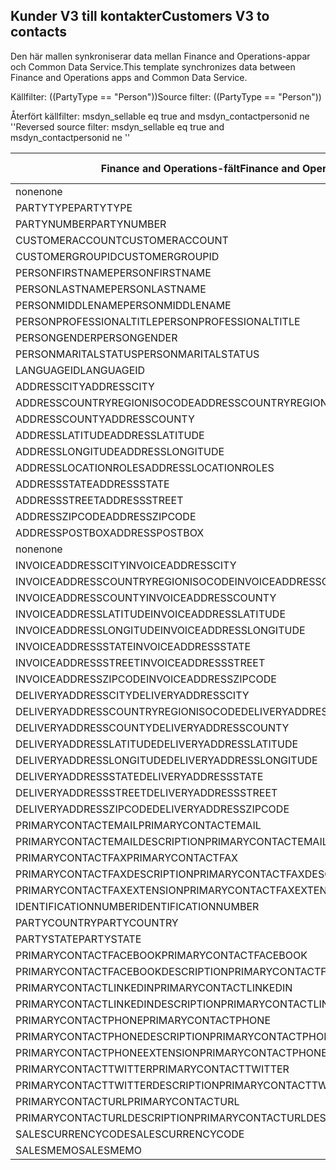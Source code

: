 ## <a name="customers-v3-to-contacts"></a><span data-ttu-id="23123-101">Kunder V3 till kontakter</span><span class="sxs-lookup"><span data-stu-id="23123-101">Customers V3 to contacts</span></span>

<span data-ttu-id="23123-102">Den här mallen synkroniserar data mellan Finance and Operations-appar och Common Data Service.</span><span class="sxs-lookup"><span data-stu-id="23123-102">This template synchronizes data between Finance and Operations apps and Common Data Service.</span></span>

<span data-ttu-id="23123-103">Källfilter: ((PartyType == "Person"))</span><span class="sxs-lookup"><span data-stu-id="23123-103">Source filter: ((PartyType == "Person"))</span></span>

<span data-ttu-id="23123-104">Återfört källfilter: msdyn_sellable eq true  and msdyn_contactpersonid ne ''</span><span class="sxs-lookup"><span data-stu-id="23123-104">Reversed source filter: msdyn_sellable eq true  and msdyn_contactpersonid ne ''</span></span>

<span data-ttu-id="23123-105">Finance and Operations-fält</span><span class="sxs-lookup"><span data-stu-id="23123-105">Finance and Operations field</span></span> | <span data-ttu-id="23123-106">Mappningstyp</span><span class="sxs-lookup"><span data-stu-id="23123-106">Map type</span></span> | <span data-ttu-id="23123-107">Övriga Dynamics 365-fält</span><span class="sxs-lookup"><span data-stu-id="23123-107">Other Dynamics 365 field</span></span> | <span data-ttu-id="23123-108">Standardvärde</span><span class="sxs-lookup"><span data-stu-id="23123-108">Default value</span></span>
---|---|---|---
<span data-ttu-id="23123-109">none</span><span class="sxs-lookup"><span data-stu-id="23123-109">none</span></span> | >> | <span data-ttu-id="23123-110">msdyn_sellable</span><span class="sxs-lookup"><span data-stu-id="23123-110">msdyn_sellable</span></span> | <span data-ttu-id="23123-111">True</span><span class="sxs-lookup"><span data-stu-id="23123-111">True</span></span>
<span data-ttu-id="23123-112">PARTYTYPE</span><span class="sxs-lookup"><span data-stu-id="23123-112">PARTYTYPE</span></span> | << | <span data-ttu-id="23123-113">none</span><span class="sxs-lookup"><span data-stu-id="23123-113">none</span></span> | <span data-ttu-id="23123-114">Person</span><span class="sxs-lookup"><span data-stu-id="23123-114">Person</span></span>
<span data-ttu-id="23123-115">PARTYNUMBER</span><span class="sxs-lookup"><span data-stu-id="23123-115">PARTYNUMBER</span></span> | = | <span data-ttu-id="23123-116">msdyn_partynumber</span><span class="sxs-lookup"><span data-stu-id="23123-116">msdyn_partynumber</span></span> | 
<span data-ttu-id="23123-117">CUSTOMERACCOUNT</span><span class="sxs-lookup"><span data-stu-id="23123-117">CUSTOMERACCOUNT</span></span> | = | <span data-ttu-id="23123-118">msdyn_contactpersonid</span><span class="sxs-lookup"><span data-stu-id="23123-118">msdyn_contactpersonid</span></span> | 
<span data-ttu-id="23123-119">CUSTOMERGROUPID</span><span class="sxs-lookup"><span data-stu-id="23123-119">CUSTOMERGROUPID</span></span> | = | <span data-ttu-id="23123-120">msdyn_customergroupid.msdyn_groupid</span><span class="sxs-lookup"><span data-stu-id="23123-120">msdyn_customergroupid.msdyn_groupid</span></span> | 
<span data-ttu-id="23123-121">PERSONFIRSTNAME</span><span class="sxs-lookup"><span data-stu-id="23123-121">PERSONFIRSTNAME</span></span> | = | <span data-ttu-id="23123-122">firstname</span><span class="sxs-lookup"><span data-stu-id="23123-122">firstname</span></span> | 
<span data-ttu-id="23123-123">PERSONLASTNAME</span><span class="sxs-lookup"><span data-stu-id="23123-123">PERSONLASTNAME</span></span> | = | <span data-ttu-id="23123-124">lastname</span><span class="sxs-lookup"><span data-stu-id="23123-124">lastname</span></span> | 
<span data-ttu-id="23123-125">PERSONMIDDLENAME</span><span class="sxs-lookup"><span data-stu-id="23123-125">PERSONMIDDLENAME</span></span> | = | <span data-ttu-id="23123-126">middlename</span><span class="sxs-lookup"><span data-stu-id="23123-126">middlename</span></span> | 
<span data-ttu-id="23123-127">PERSONPROFESSIONALTITLE</span><span class="sxs-lookup"><span data-stu-id="23123-127">PERSONPROFESSIONALTITLE</span></span> | = | <span data-ttu-id="23123-128">jobtitle</span><span class="sxs-lookup"><span data-stu-id="23123-128">jobtitle</span></span> | 
<span data-ttu-id="23123-129">PERSONGENDER</span><span class="sxs-lookup"><span data-stu-id="23123-129">PERSONGENDER</span></span> | >< | <span data-ttu-id="23123-130">gendercode</span><span class="sxs-lookup"><span data-stu-id="23123-130">gendercode</span></span> | 
<span data-ttu-id="23123-131">PERSONMARITALSTATUS</span><span class="sxs-lookup"><span data-stu-id="23123-131">PERSONMARITALSTATUS</span></span> | >< | <span data-ttu-id="23123-132">familystatuscode</span><span class="sxs-lookup"><span data-stu-id="23123-132">familystatuscode</span></span> | 
<span data-ttu-id="23123-133">LANGUAGEID</span><span class="sxs-lookup"><span data-stu-id="23123-133">LANGUAGEID</span></span> | << | <span data-ttu-id="23123-134">none</span><span class="sxs-lookup"><span data-stu-id="23123-134">none</span></span> | <span data-ttu-id="23123-135">en-us</span><span class="sxs-lookup"><span data-stu-id="23123-135">en-us</span></span>
<span data-ttu-id="23123-136">ADDRESSCITY</span><span class="sxs-lookup"><span data-stu-id="23123-136">ADDRESSCITY</span></span> | = | <span data-ttu-id="23123-137">address1_city</span><span class="sxs-lookup"><span data-stu-id="23123-137">address1_city</span></span> | 
<span data-ttu-id="23123-138">ADDRESSCOUNTRYREGIONISOCODE</span><span class="sxs-lookup"><span data-stu-id="23123-138">ADDRESSCOUNTRYREGIONISOCODE</span></span> | = | <span data-ttu-id="23123-139">address1_country</span><span class="sxs-lookup"><span data-stu-id="23123-139">address1_country</span></span> | 
<span data-ttu-id="23123-140">ADDRESSCOUNTY</span><span class="sxs-lookup"><span data-stu-id="23123-140">ADDRESSCOUNTY</span></span> | = | <span data-ttu-id="23123-141">address1_county</span><span class="sxs-lookup"><span data-stu-id="23123-141">address1_county</span></span> | 
<span data-ttu-id="23123-142">ADDRESSLATITUDE</span><span class="sxs-lookup"><span data-stu-id="23123-142">ADDRESSLATITUDE</span></span> | > | <span data-ttu-id="23123-143">address1_latitude</span><span class="sxs-lookup"><span data-stu-id="23123-143">address1_latitude</span></span> | 
<span data-ttu-id="23123-144">ADDRESSLONGITUDE</span><span class="sxs-lookup"><span data-stu-id="23123-144">ADDRESSLONGITUDE</span></span> | > | <span data-ttu-id="23123-145">address1_longitude</span><span class="sxs-lookup"><span data-stu-id="23123-145">address1_longitude</span></span> | 
<span data-ttu-id="23123-146">ADDRESSLOCATIONROLES</span><span class="sxs-lookup"><span data-stu-id="23123-146">ADDRESSLOCATIONROLES</span></span> | << | <span data-ttu-id="23123-147">none</span><span class="sxs-lookup"><span data-stu-id="23123-147">none</span></span> | <span data-ttu-id="23123-148">Business</span><span class="sxs-lookup"><span data-stu-id="23123-148">Business</span></span>
<span data-ttu-id="23123-149">ADDRESSSTATE</span><span class="sxs-lookup"><span data-stu-id="23123-149">ADDRESSSTATE</span></span> | = | <span data-ttu-id="23123-150">address1_stateorprovince</span><span class="sxs-lookup"><span data-stu-id="23123-150">address1_stateorprovince</span></span> | 
<span data-ttu-id="23123-151">ADDRESSSTREET</span><span class="sxs-lookup"><span data-stu-id="23123-151">ADDRESSSTREET</span></span> | = | <span data-ttu-id="23123-152">address1_line1</span><span class="sxs-lookup"><span data-stu-id="23123-152">address1_line1</span></span> | 
<span data-ttu-id="23123-153">ADDRESSZIPCODE</span><span class="sxs-lookup"><span data-stu-id="23123-153">ADDRESSZIPCODE</span></span> | = | <span data-ttu-id="23123-154">address1_postalcode</span><span class="sxs-lookup"><span data-stu-id="23123-154">address1_postalcode</span></span> | 
<span data-ttu-id="23123-155">ADDRESSPOSTBOX</span><span class="sxs-lookup"><span data-stu-id="23123-155">ADDRESSPOSTBOX</span></span> | = | <span data-ttu-id="23123-156">address1_postofficebox</span><span class="sxs-lookup"><span data-stu-id="23123-156">address1_postofficebox</span></span> | 
<span data-ttu-id="23123-157">none</span><span class="sxs-lookup"><span data-stu-id="23123-157">none</span></span> | >> | <span data-ttu-id="23123-158">address1_addresstypecode</span><span class="sxs-lookup"><span data-stu-id="23123-158">address1_addresstypecode</span></span> | <span data-ttu-id="23123-159">3</span><span class="sxs-lookup"><span data-stu-id="23123-159">3</span></span>
<span data-ttu-id="23123-160">INVOICEADDRESSCITY</span><span class="sxs-lookup"><span data-stu-id="23123-160">INVOICEADDRESSCITY</span></span> | = | <span data-ttu-id="23123-161">address2_city</span><span class="sxs-lookup"><span data-stu-id="23123-161">address2_city</span></span> | 
<span data-ttu-id="23123-162">INVOICEADDRESSCOUNTRYREGIONISOCODE</span><span class="sxs-lookup"><span data-stu-id="23123-162">INVOICEADDRESSCOUNTRYREGIONISOCODE</span></span> | = | <span data-ttu-id="23123-163">address2_country</span><span class="sxs-lookup"><span data-stu-id="23123-163">address2_country</span></span> | 
<span data-ttu-id="23123-164">INVOICEADDRESSCOUNTY</span><span class="sxs-lookup"><span data-stu-id="23123-164">INVOICEADDRESSCOUNTY</span></span> | = | <span data-ttu-id="23123-165">address2_county</span><span class="sxs-lookup"><span data-stu-id="23123-165">address2_county</span></span> | 
<span data-ttu-id="23123-166">INVOICEADDRESSLATITUDE</span><span class="sxs-lookup"><span data-stu-id="23123-166">INVOICEADDRESSLATITUDE</span></span> | > | <span data-ttu-id="23123-167">address2_latitude</span><span class="sxs-lookup"><span data-stu-id="23123-167">address2_latitude</span></span> | 
<span data-ttu-id="23123-168">INVOICEADDRESSLONGITUDE</span><span class="sxs-lookup"><span data-stu-id="23123-168">INVOICEADDRESSLONGITUDE</span></span> | > | <span data-ttu-id="23123-169">address2_longitude</span><span class="sxs-lookup"><span data-stu-id="23123-169">address2_longitude</span></span> | 
<span data-ttu-id="23123-170">INVOICEADDRESSSTATE</span><span class="sxs-lookup"><span data-stu-id="23123-170">INVOICEADDRESSSTATE</span></span> | = | <span data-ttu-id="23123-171">address2_stateorprovince</span><span class="sxs-lookup"><span data-stu-id="23123-171">address2_stateorprovince</span></span> | 
<span data-ttu-id="23123-172">INVOICEADDRESSSTREET</span><span class="sxs-lookup"><span data-stu-id="23123-172">INVOICEADDRESSSTREET</span></span> | = | <span data-ttu-id="23123-173">address2_line1</span><span class="sxs-lookup"><span data-stu-id="23123-173">address2_line1</span></span> | 
<span data-ttu-id="23123-174">INVOICEADDRESSZIPCODE</span><span class="sxs-lookup"><span data-stu-id="23123-174">INVOICEADDRESSZIPCODE</span></span> | = | <span data-ttu-id="23123-175">address2_postalcode</span><span class="sxs-lookup"><span data-stu-id="23123-175">address2_postalcode</span></span> | 
<span data-ttu-id="23123-176">DELIVERYADDRESSCITY</span><span class="sxs-lookup"><span data-stu-id="23123-176">DELIVERYADDRESSCITY</span></span> | = | <span data-ttu-id="23123-177">address3_city</span><span class="sxs-lookup"><span data-stu-id="23123-177">address3_city</span></span> | 
<span data-ttu-id="23123-178">DELIVERYADDRESSCOUNTRYREGIONISOCODE</span><span class="sxs-lookup"><span data-stu-id="23123-178">DELIVERYADDRESSCOUNTRYREGIONISOCODE</span></span> | = | <span data-ttu-id="23123-179">address3_country</span><span class="sxs-lookup"><span data-stu-id="23123-179">address3_country</span></span> | 
<span data-ttu-id="23123-180">DELIVERYADDRESSCOUNTY</span><span class="sxs-lookup"><span data-stu-id="23123-180">DELIVERYADDRESSCOUNTY</span></span> | = | <span data-ttu-id="23123-181">address3_county</span><span class="sxs-lookup"><span data-stu-id="23123-181">address3_county</span></span> | 
<span data-ttu-id="23123-182">DELIVERYADDRESSLATITUDE</span><span class="sxs-lookup"><span data-stu-id="23123-182">DELIVERYADDRESSLATITUDE</span></span> | > | <span data-ttu-id="23123-183">address3_latitude</span><span class="sxs-lookup"><span data-stu-id="23123-183">address3_latitude</span></span> | 
<span data-ttu-id="23123-184">DELIVERYADDRESSLONGITUDE</span><span class="sxs-lookup"><span data-stu-id="23123-184">DELIVERYADDRESSLONGITUDE</span></span> | >> | <span data-ttu-id="23123-185">address3_longitude</span><span class="sxs-lookup"><span data-stu-id="23123-185">address3_longitude</span></span> | 
<span data-ttu-id="23123-186">DELIVERYADDRESSSTATE</span><span class="sxs-lookup"><span data-stu-id="23123-186">DELIVERYADDRESSSTATE</span></span> | = | <span data-ttu-id="23123-187">address3_stateorprovince</span><span class="sxs-lookup"><span data-stu-id="23123-187">address3_stateorprovince</span></span> | 
<span data-ttu-id="23123-188">DELIVERYADDRESSSTREET</span><span class="sxs-lookup"><span data-stu-id="23123-188">DELIVERYADDRESSSTREET</span></span> | = | <span data-ttu-id="23123-189">address3_line1</span><span class="sxs-lookup"><span data-stu-id="23123-189">address3_line1</span></span> | 
<span data-ttu-id="23123-190">DELIVERYADDRESSZIPCODE</span><span class="sxs-lookup"><span data-stu-id="23123-190">DELIVERYADDRESSZIPCODE</span></span> | = | <span data-ttu-id="23123-191">address3_postalcode</span><span class="sxs-lookup"><span data-stu-id="23123-191">address3_postalcode</span></span> | 
<span data-ttu-id="23123-192">PRIMARYCONTACTEMAIL</span><span class="sxs-lookup"><span data-stu-id="23123-192">PRIMARYCONTACTEMAIL</span></span> | = | <span data-ttu-id="23123-193">emailaddress1</span><span class="sxs-lookup"><span data-stu-id="23123-193">emailaddress1</span></span> | 
<span data-ttu-id="23123-194">PRIMARYCONTACTEMAILDESCRIPTION</span><span class="sxs-lookup"><span data-stu-id="23123-194">PRIMARYCONTACTEMAILDESCRIPTION</span></span> | = | <span data-ttu-id="23123-195">msdyn_emailaddress1description</span><span class="sxs-lookup"><span data-stu-id="23123-195">msdyn_emailaddress1description</span></span> | 
<span data-ttu-id="23123-196">PRIMARYCONTACTFAX</span><span class="sxs-lookup"><span data-stu-id="23123-196">PRIMARYCONTACTFAX</span></span> | = | <span data-ttu-id="23123-197">fax</span><span class="sxs-lookup"><span data-stu-id="23123-197">fax</span></span> | 
<span data-ttu-id="23123-198">PRIMARYCONTACTFAXDESCRIPTION</span><span class="sxs-lookup"><span data-stu-id="23123-198">PRIMARYCONTACTFAXDESCRIPTION</span></span> | = | <span data-ttu-id="23123-199">msdyn_faxdescription</span><span class="sxs-lookup"><span data-stu-id="23123-199">msdyn_faxdescription</span></span> | 
<span data-ttu-id="23123-200">PRIMARYCONTACTFAXEXTENSION</span><span class="sxs-lookup"><span data-stu-id="23123-200">PRIMARYCONTACTFAXEXTENSION</span></span> | = | <span data-ttu-id="23123-201">msdyn_faxextension</span><span class="sxs-lookup"><span data-stu-id="23123-201">msdyn_faxextension</span></span> | 
<span data-ttu-id="23123-202">IDENTIFICATIONNUMBER</span><span class="sxs-lookup"><span data-stu-id="23123-202">IDENTIFICATIONNUMBER</span></span> | = | <span data-ttu-id="23123-203">msdyn_identificationnumber</span><span class="sxs-lookup"><span data-stu-id="23123-203">msdyn_identificationnumber</span></span> | 
<span data-ttu-id="23123-204">PARTYCOUNTRY</span><span class="sxs-lookup"><span data-stu-id="23123-204">PARTYCOUNTRY</span></span> | = | <span data-ttu-id="23123-205">msdyn_partycountry</span><span class="sxs-lookup"><span data-stu-id="23123-205">msdyn_partycountry</span></span> | 
<span data-ttu-id="23123-206">PARTYSTATE</span><span class="sxs-lookup"><span data-stu-id="23123-206">PARTYSTATE</span></span> | = | <span data-ttu-id="23123-207">msdyn_partystateprovince</span><span class="sxs-lookup"><span data-stu-id="23123-207">msdyn_partystateprovince</span></span> | 
<span data-ttu-id="23123-208">PRIMARYCONTACTFACEBOOK</span><span class="sxs-lookup"><span data-stu-id="23123-208">PRIMARYCONTACTFACEBOOK</span></span> | = | <span data-ttu-id="23123-209">msdyn_primaryfacebookid</span><span class="sxs-lookup"><span data-stu-id="23123-209">msdyn_primaryfacebookid</span></span> | 
<span data-ttu-id="23123-210">PRIMARYCONTACTFACEBOOKDESCRIPTION</span><span class="sxs-lookup"><span data-stu-id="23123-210">PRIMARYCONTACTFACEBOOKDESCRIPTION</span></span> | = | <span data-ttu-id="23123-211">msdyn_primaryfacebookdescription</span><span class="sxs-lookup"><span data-stu-id="23123-211">msdyn_primaryfacebookdescription</span></span> | 
<span data-ttu-id="23123-212">PRIMARYCONTACTLINKEDIN</span><span class="sxs-lookup"><span data-stu-id="23123-212">PRIMARYCONTACTLINKEDIN</span></span> | = | <span data-ttu-id="23123-213">msdyn_primaryinkedinid</span><span class="sxs-lookup"><span data-stu-id="23123-213">msdyn_primaryinkedinid</span></span> | 
<span data-ttu-id="23123-214">PRIMARYCONTACTLINKEDINDESCRIPTION</span><span class="sxs-lookup"><span data-stu-id="23123-214">PRIMARYCONTACTLINKEDINDESCRIPTION</span></span> | = | <span data-ttu-id="23123-215">msdyn_primarylinkedindescrption</span><span class="sxs-lookup"><span data-stu-id="23123-215">msdyn_primarylinkedindescrption</span></span> | 
<span data-ttu-id="23123-216">PRIMARYCONTACTPHONE</span><span class="sxs-lookup"><span data-stu-id="23123-216">PRIMARYCONTACTPHONE</span></span> | = | <span data-ttu-id="23123-217">telephone1</span><span class="sxs-lookup"><span data-stu-id="23123-217">telephone1</span></span> | 
<span data-ttu-id="23123-218">PRIMARYCONTACTPHONEDESCRIPTION</span><span class="sxs-lookup"><span data-stu-id="23123-218">PRIMARYCONTACTPHONEDESCRIPTION</span></span> | = | <span data-ttu-id="23123-219">msdyn_telephone1description</span><span class="sxs-lookup"><span data-stu-id="23123-219">msdyn_telephone1description</span></span> | 
<span data-ttu-id="23123-220">PRIMARYCONTACTPHONEEXTENSION</span><span class="sxs-lookup"><span data-stu-id="23123-220">PRIMARYCONTACTPHONEEXTENSION</span></span> | = | <span data-ttu-id="23123-221">msdyn_telephone1extension</span><span class="sxs-lookup"><span data-stu-id="23123-221">msdyn_telephone1extension</span></span> | 
<span data-ttu-id="23123-222">PRIMARYCONTACTTWITTER</span><span class="sxs-lookup"><span data-stu-id="23123-222">PRIMARYCONTACTTWITTER</span></span> | = | <span data-ttu-id="23123-223">msdyn_primarytwitterid</span><span class="sxs-lookup"><span data-stu-id="23123-223">msdyn_primarytwitterid</span></span> | 
<span data-ttu-id="23123-224">PRIMARYCONTACTTWITTERDESCRIPTION</span><span class="sxs-lookup"><span data-stu-id="23123-224">PRIMARYCONTACTTWITTERDESCRIPTION</span></span> | = | <span data-ttu-id="23123-225">msdyn_primarytwitteriddescription</span><span class="sxs-lookup"><span data-stu-id="23123-225">msdyn_primarytwitteriddescription</span></span> | 
<span data-ttu-id="23123-226">PRIMARYCONTACTURL</span><span class="sxs-lookup"><span data-stu-id="23123-226">PRIMARYCONTACTURL</span></span> | = | <span data-ttu-id="23123-227">websiteurl</span><span class="sxs-lookup"><span data-stu-id="23123-227">websiteurl</span></span> | 
<span data-ttu-id="23123-228">PRIMARYCONTACTURLDESCRIPTION</span><span class="sxs-lookup"><span data-stu-id="23123-228">PRIMARYCONTACTURLDESCRIPTION</span></span> | = | <span data-ttu-id="23123-229">msdyn_websiteurldescription</span><span class="sxs-lookup"><span data-stu-id="23123-229">msdyn_websiteurldescription</span></span> | 
<span data-ttu-id="23123-230">SALESCURRENCYCODE</span><span class="sxs-lookup"><span data-stu-id="23123-230">SALESCURRENCYCODE</span></span> | = | <span data-ttu-id="23123-231">transactioncurrencyid.isocurrencycode</span><span class="sxs-lookup"><span data-stu-id="23123-231">transactioncurrencyid.isocurrencycode</span></span> | 
<span data-ttu-id="23123-232">SALESMEMO</span><span class="sxs-lookup"><span data-stu-id="23123-232">SALESMEMO</span></span> | = | <span data-ttu-id="23123-233">description</span><span class="sxs-lookup"><span data-stu-id="23123-233">description</span></span> | 

